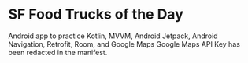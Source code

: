 # SF Food Trucks of the Day

Android app to practice Kotlin, MVVM, Android Jetpack, Android Navigation, Retrofit, Room, and Google Maps
Google Maps API Key has been redacted in the manifest.
